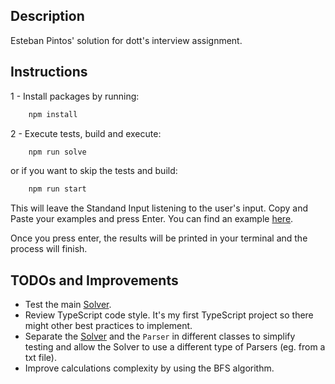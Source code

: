 ## Description

Esteban Pintos' solution for dott's interview assignment.

## Instructions

1 - Install packages by running:

```bash
    npm install
```

2 - Execute tests, build and execute:

```bash
    npm run solve
```

or if you want to skip the tests and build:

```bash
    npm run start
```

This will leave the Standand Input listening to the user's input. Copy and Paste your examples and press Enter. You can find an example [here](./input-example.txt).

Once you press enter, the results will be printed in your terminal and the process will finish.

## TODOs and Improvements

- Test the main [Solver](./src/classes/solver.class.ts).
- Review TypeScript code style. It's my first TypeScript project so there might other best practices to implement.
- Separate the [Solver](./src/classes/solver.class.ts) and the `Parser` in different classes to simplify testing and allow the Solver to use a different type of Parsers (eg. from a txt file).
- Improve calculations complexity by using the BFS algorithm.